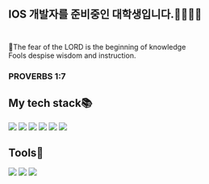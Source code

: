 ## IOS 개발자를 준비중인 대학생입니다.🧑🏻‍💻👋 <br><br>


🙏The fear of the LORD is the beginning of knowledge <br>
Fools despise wisdom and instruction.<br>

### PROVERBS 1:7

## My tech stack📚

<img src="https://img.shields.io/badge/Swift-orange?style=flat-square&logo=Swift&logoColor=white"/> <img src="https://img.shields.io/badge/html5-E34F26?style=flat-square&logo=html5&logoColor=white"> <img src="https://img.shields.io/badge/css-1572B6?style=flat-square&logo=css3&logoColor=white">  <img src="https://img.shields.io/badge/JavaScript-yellow?style=flat-square&logo=JavaScript&logoColor=white"/> <img src="https://img.shields.io/badge/Node.js-green?style=flat-square&logo=Node.js&logoColor=white"/> <img src="https://img.shields.io/badge/MySql-blue?style=flat-square&logo=MySql&logoColor=white"/> 

## Tools🔨

<img src="https://img.shields.io/badge/Git-red?style=flat-square&logo=Git&logoColor=white"/> <img src="https://img.shields.io/badge/github-181717?style=flat-square&logo=github&logoColor=white"> <img src="https://img.shields.io/badge/Figma-#F24E1E?style=flat-square&logo=Figma&logoColor=white"/>


